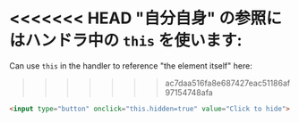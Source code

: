 <<<<<<< HEAD
"自分自身" の参照にはハンドラ中の `this` を使います:
=======
Can use `this` in the handler to reference "the element itself" here:
>>>>>>> ac7daa516fa8e687427eac51186af97154748afa

```html run height=50
<input type="button" onclick="this.hidden=true" value="Click to hide">
```

